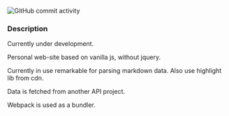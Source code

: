 ![GitHub commit activity](https://img.shields.io/github/commit-activity/w/avakumov/personal-website?style=for-the-badge)

### Description

Currently under development.

Personal web-site based on vanilla js, without jquery.

Currently in use remarkable for parsing markdown data. Also use highlight lib from cdn.

Data is fetched from another API project.

Webpack is used as a bundler.
